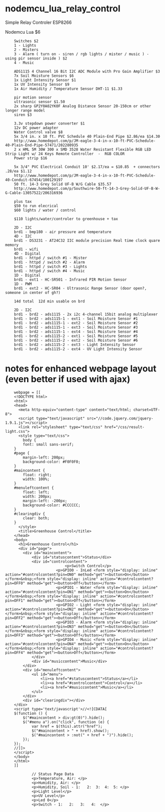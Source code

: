 # nodemcu_lua_relay_control
Simple Relay Controler ESP8266

Nodemcu Lua $6

        Switches $2
        1 - Lights
        2 - Misters
        3 - Alarm ( turn on - siren / rgb lights / mister / music ) - using pir sensor inside ) $2
        4 - Music

        ADS1115 4 Channel 16 Bit I2C ADC Module with Pro Gain Amplifier $3
        7x Soil Moisture Sensors $6
        1x Light Intensity Sensor $1
        1x UV Intensity Sensor $9
        1x Air Humidity / Temperature Sensor DHT-11 $1.33
        
        pir motion sensor
        ultrasonic sensor $1.50
        2x sharp GP2Y0A02YK0F Analog Distance Sensor 20-150cm or other longer range model
        siren $3

        3.3v stepdown power converter $1
        12v DC power adapter
        Water Control valve $8
        5x 3/4 in. x 10 ft. PVC Schedule 40 Plain-End Pipe $2.86/ea $14.30
        http://www.homedepot.com/p/JM-eagle-3-4-in-x-10-ft-PVC-Schedule-40-Plain-End-Pipe-57471/202280935
        2 x HML 5M 30W 300 x SMD 3528 Water Resistant Flexible RGB LED Strip Light w/ 24 Keys Remote Controller  -  RGB COLOR
        Power strip $16
       
        5x 3/4" PVC Electrical Conduit 10' $2.17/ea = $10.85  + connectors .28/ea $1.12
        http://www.homedepot.com/p/JM-eagle-3-4-in-x-10-ft-PVC-Schedule-40-Conduit-67454/100129197
        50 ft. 14-3 Grey Solid UF-B W/G Cable $35.57
        http://www.homedepot.com/p/Southwire-50-ft-14-3-Grey-Solid-UF-B-W-G-Cable-13057522/206316936
        
        plus tax
        $50 to run elecrical
        $60 lights / water / control
        
        $110 lights/water/controler to greenhouse + tax
        
        2D - I2C
        brd1 - bmp180 - air pressure and temperature
        4D - I2C
        brd1 - DS3231 - AT24C32 IIC module precision Real time clock quare memory
        brd1 - wifi
        4D - Digital
        brd1 - httpd / switch #1 - Mister
        brd1 - httpd / switch #2 - Alarm
        brd1 - httpd / switch #3 - Lights
        brd1 - httpd / switch #4 - Music
        1D - Digital
        brd1 - ext1 - HC-SR501 - Infrared PIR Motion Sensor 
        1D - PWM
        brd1 - ext2 - HC-SR04 - Ultrasonic Range Sensor (door open?, someone in center of gh?)
	
        14d total  12d min usable on brd
        
        2D - I2C
        brd1 - brd2 - ads1115 - 2x i2c 4-channel 15bit analog multiplexer
        brd1 - brd2 - ads1115-1 - ext1 - Soil Moisture Sensor #1
        brd1 - brd2 - ads1115-1 - ext2 - Soil Moisture Sensor #2 
        brd1 - brd2 - ads1115-1 - ext3 - Soil Moisture Sensor #3
        brd1 - brd2 - ads1115-1 - ext4 - Soil Moisture Sensor #4
        brd1 - brd2 - ads1115-2 - ext1 - Soil Moisture Sensor #5
        brd1 - brd2 - ads1115-2 - ext2 - Soil Moisture Sensor #6 
        brd1 - brd2 - ads1115-2 - ext3 - Light Intensity Sensor
        brd1 - brd2 - ads1115-2 - ext4 - UV Light Intensity Sensor

        
# notes for enhanced webpage layout (even better if used with ajax)

		webpage = [[
		<!DOCTYPE html>
		<html>
		<head>
		  <meta http-equiv="content-type" content="text/html; charset=UTF-8">
		  <script type="text/javascript" src="//code.jquery.com/jquery-1.9.1.js"></script>
		  <link rel="stylesheet" type="text/css" href="/css/result-light.css">
		  <style type="text/css">
		    body {
		    font: small sans-serif;
		}
		#page {
		    margin-left: 200px;
		    background-color: #F0F0F0;
		}
		#maincontent {
		    float: right;
		    width: 100%;
		}
		#menuleftcontent {
		    float: left;
		    width: 200px;
		    margin-left: -200px;
		    background-color: #CCCCCC;
		}
		#clearingdiv {
		    clear: both;
		}
		  </style>
		  <title>Greenhouse Control</title>
		</head>
		<body>
		  <h1>Greenhouse Control</h1>
		  <div id="page">
		    <div id="maincontent">
		        <div id="statuscontent">Status</div>
		        <div id="controlcontent">
		    	               <p>Switch Control</p>
			               <p>GPIO0 - InLed <form style="display: inline" action="#controlcontent?pin=ON0" method="get"><button>On</button></form>&nbsp;<form style="display: inline" action="#controlcontent?pin=OFF0" method="get"><button>Off</button></form>
			               <p>GPIO1 - Water <form style="display: inline" action="#controlcontent?pin=ON1" method="get"><button>On</button></form>&nbsp;<form style="display: inline" action="#controlcontent?pin=OFF1" method="get"><button>Off</button></form>
			               <p>GPIO2 - Light <form style="display: inline" action="#controlcontent?pin=ON2" method="get"><button>On</button></form>&nbsp;<form style="display: inline" action="#controlcontent?pin=OFF2" method="get"><button>Off</button></form>
			               <p>GPIO3 - Alarm <form style="display: inline" action="#controlcontent?pin=ON3" method="get"><button>On</button></form>&nbsp;<form style="display: inline" action="#controlcontent?pin=OFF3" method="get"><button>Off</button></form>
			               <p>GPIO4 - Music <form style="display: inline" action="#controlcontent?pin=ON4" method="get"><button>On</button></form>&nbsp;<form style="display: inline" action="#controlcontent?pin=OFF4" method="get"><button>Off</button></form>
		        </div>
		        <div id="musiccontent">Music</div>
		    </div>
		    <div id="menuleftcontent">
		        <ul id="menu">
		            <li><a href="#statuscontent">Status</a></li>
		            <li><a href="#controlcontent">Control</a></li>
		            <li><a href="#musiccontent">Music</a></li>
		        </ul>
		    </div>
		    <div id="clearingdiv"></div>
		</div>
		<script type='text/javascript'>//<![CDATA[
		$(function () {
		    $("#maincontent > div:gt(0)").hide();
		    $("#menu a").on("click", function (e) {
		        var href = $(this).attr("href");
		        $("#maincontent > " + href).show();
		        $("#maincontent > :not(" + href + ")").hide();
		    });
		});
		//]]> 
		</script>
		</body>
		</html>
		]]

                // Status Page Data
                <p>Temperature, Air: </p>
                <p>Humidity, Air: </p>
                <p>Humidity, Soil - 1:   2:  3:  4:  5: </p>
                <p>Light Level</p>
                <p>UV Level</p>
                <p>Led 0</p>
                <p>Switch - 1:   2:   3:   4:  </p>
                
                

